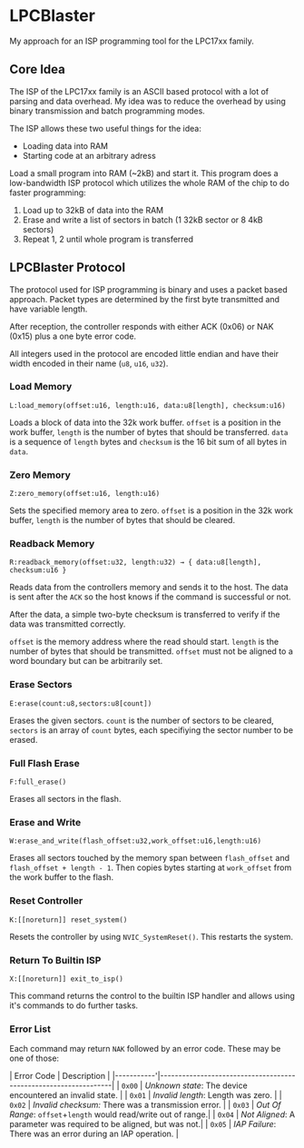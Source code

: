 # LPCBlaster
My approach for an ISP programming tool for the LPC17xx family.

## Core Idea
The ISP of the LPC17xx family is an ASCII based protocol with
a lot of parsing and data overhead. My idea was to reduce the
overhead by using binary transmission and batch programming modes.

The ISP allows these two useful things for the idea:
- Loading data into RAM
- Starting code at an arbitrary adress

Load a small program into RAM (~2kB) and start it. This program does
a low-bandwidth ISP protocol which utilizes the whole RAM of the
chip to do faster programming:

1. Load up to 32kB of data into the RAM
2. Erase and write a list of sectors in batch (1 32kB sector or 8 4kB sectors)
3. Repeat 1, 2 until whole program is transferred

## LPCBlaster Protocol

The protocol used for ISP programming is binary and uses a packet based
approach. Packet types are determined by the first byte transmitted and
have variable length.

After reception, the controller responds with either ACK (0x06) or NAK (0x15)
plus a one byte error code.

All integers used in the protocol are encoded little endian and have their width
encoded in their name (`u8`, `u16`, `u32`).

### Load Memory
`L:load_memory(offset:u16, length:u16, data:u8[length], checksum:u16)`

Loads a block of data into the 32k work buffer. `offset` is a position in
the work buffer, `length` is the number of bytes that should be transferred.
`data` is a sequence of `length` bytes and `checksum` is the 16 bit sum of all
bytes in `data`.

### Zero Memory
`Z:zero_memory(offset:u16, length:u16)`

Sets the specified memory area to zero. `offset` is a position in the 32k work
buffer, `length` is the number of bytes that should be cleared.

### Readback Memory
`R:readback_memory(offset:u32, length:u32) → { data:u8[length], checksum:u16 }`

Reads data from the controllers memory and sends it to the host.
The data is sent after the `ACK` so the host knows if the command is successful
or not.

After the data, a simple two-byte checksum is transferred to verify if the
data was transmitted correctly.

`offset` is the memory address where the read should start. `length` is the
number of bytes that should be transmitted.
`offset` must not be aligned to a word boundary but can be arbitrarily set.

### Erase Sectors
`E:erase(count:u8,sectors:u8[count])`

Erases the given sectors. `count` is the number of sectors to be cleared,
`sectors` is an array of `count` bytes, each specifiying the sector number
to be erased.

### Full Flash Erase
`F:full_erase()`

Erases all sectors in the flash.

### Erase and Write
`W:erase_and_write(flash_offset:u32,work_offset:u16,length:u16)`

Erases all sectors touched by the memory span between `flash_offset` and `flash_offset + length - 1`. Then copies bytes starting at `work_offset` from
the work buffer to the flash.

### Reset Controller
`K:[[noreturn]] reset_system()`

Resets the controller by using `NVIC_SystemReset()`. This restarts the system.

### Return To Builtin ISP
`X:[[noreturn]] exit_to_isp()`

This command returns the control to the builtin ISP handler and allows
using it's commands to do further tasks.

### Error List
Each command may return `NAK` followed by an error code. These may be one of those:

| Error Code | Description                                                     |
|-----------'|-----------------------------------------------------------------|
|     `0x00` | _Unknown state_: The device encountered an invalid state.       |
|     `0x01` | _Invalid length_: Length was zero.                              |
|     `0x02` | _Invalid checksum:_ There was a transmission error.             |
|     `0x03` | _Out Of Range_: `offset`+`length` would read/write out of range.|
|     `0x04` | _Not Aligned_: A parameter was required to be aligned, but was not.|
|     `0x05` | _IAP Failure_: There was an error during an IAP operation.      |
